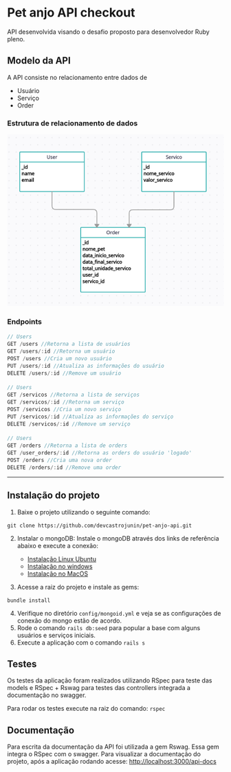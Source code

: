 # Pet anjo API checkout
API desenvolvida visando o desafio proposto para desenvolvedor Ruby pleno.

## Modelo da API 
A API consiste no relacionamento entre dados de
- Usuário
- Serviço
- Order

### Estrutura de relacionamento de dados
![img](/images/uml.png)

### Endpoints
```js
// Users
GET /users //Retorna a lista de usuários 
GET /users/:id //Retorna um usuário 
POST /users //Cria um novo usuário 
PUT /users/:id //Atualiza as informações do usuário 
DELETE /users/:id //Remove um usuário

// Users
GET /servicos //Retorna a lista de serviços 
GET /servicos/:id //Retorna um serviço 
POST /servicos //Cria um novo serviço 
PUT /servicos/:id //Atualiza as informações do serviço 
DELETE /servicos/:id //Remove um serviço

// Users
GET /orders //Retorna a lista de orders 
GET /user_orders/:id //Retorna as orders do usuário 'logado'
POST /orders //Cria uma nova order 
DELETE /orders/:id //Remove uma order

```
---
## Instalação do projeto
1. Baixe o projeto utilizando o seguinte comando: 
```
git clone https://github.com/devcastrojunin/pet-anjo-api.git
```
2. Instalar o mongoDB: Instale o mongoDB através dos links de referência abaixo e execute a conexão:
    - [Instalação Linux Ubuntu](https://www.mongodb.com/docs/manual/tutorial/install-mongodb-on-ubuntu/) 
    - [Instalação no windows](https://www.mongodb.com/docs/manual/tutorial/install-mongodb-on-windows-unattended/) 
    - [Instalação no MacOS](https://www.mongodb.com/docs/manual/tutorial/install-mongodb-on-os-x-tarball/) 

3. Acesse a raiz do projeto e instale as gems: 
```
bundle install
```
4. Verifique no diretório `config/mongoid.yml` e veja se as configurações de conexão do mongo estão de acordo.
5. Rode o comando `rails db:seed` para popular a base com alguns usuários e serviços iniciais.
6. Execute a aplicação com o comando `rails s`

## Testes
Os testes da aplicação foram realizados utilizando RSpec para teste das models e RSpec + Rswag para testes das controllers integrada a documentação no swagger.

Para rodar os testes execute na raiz do comando: `rspec`

## Documentação
Para escrita da documentação da API foi utilizada a gem Rswag. Essa gem integra o RSpec com o swagger.
Para visualizar a documentação do projeto, após a aplicação rodando acesse: [http://localhost:3000/api-docs](http://localhost:3000/api-docs/index.html)